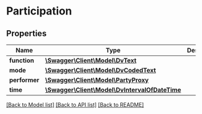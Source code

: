 # Participation

## Properties
Name | Type | Description | Notes
------------ | ------------- | ------------- | -------------
**function** | [**\Swagger\Client\Model\DvText**](DvText.md) |  | 
**mode** | [**\Swagger\Client\Model\DvCodedText**](DvCodedText.md) |  | [optional] 
**performer** | [**\Swagger\Client\Model\PartyProxy**](PartyProxy.md) |  | 
**time** | [**\Swagger\Client\Model\DvIntervalOfDateTime**](DvIntervalOfDateTime.md) |  | [optional] 

[[Back to Model list]](../../README.md#documentation-for-models) [[Back to API list]](../../README.md#documentation-for-api-endpoints) [[Back to README]](../../README.md)

